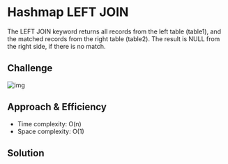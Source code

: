 # Hashmap LEFT JOIN

The LEFT JOIN keyword returns all records from the left table (table1), and the matched records from the right table (table2). The result is NULL from the right side, if there is no match.

## Challenge

![img](https://www.w3schools.com/sql/img_leftjoin.gif)

## Approach & Efficiency

- Time complexity: O(n)
- Space complexity: O(1)

## Solution
<!-- Embedded whiteboard image -->